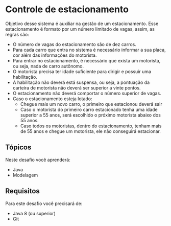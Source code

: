 # Controle de estacionamento

	 		
Objetivo desse sistema é auxiliar na gestão de um estacionamento. Esse estacionamento é formato por um número limitado de vagas,  assim, as regras são:

- O número de vagas do estacionamento são de dez carros.
- Para cada carro que entra no sistema é necessário informar a sua placa, cor além das informações do motorista.
- Para entrar no estacionamento, é necessário que exista um motorista, ou seja, nada de carro autônomo.
- O motorista precisa ter idade suficiente para dirigir e possuir uma habilitação.
- A habilitação não deverá está suspensa, ou seja, a pontuação da carteira de motorista não deverá ser superior a vinte pontos.
- O estacionamento não deverá comportar o número superior de vagas.
- Caso o estacionamento esteja lotado:
  * Chegue mais um novo carro, o primeiro que estacionou deverá sair
  * Caso o motorista do primeiro carro estacionado tenha uma idade superior a 55 anos, será escolhido o próximo motorista abaixo dos 55 anos.
   * Caso todos os motoristas, dentro do estacionamento, tenham mais de 55 anos e chegue um motorista, ele não conseguirá estacionar.



## Tópicos

Neste desafio você aprenderá:

* Java
* Modelagem

## Requisitos

Para este desafio você precisará de:

- Java 8 (ou superior)
- Git

